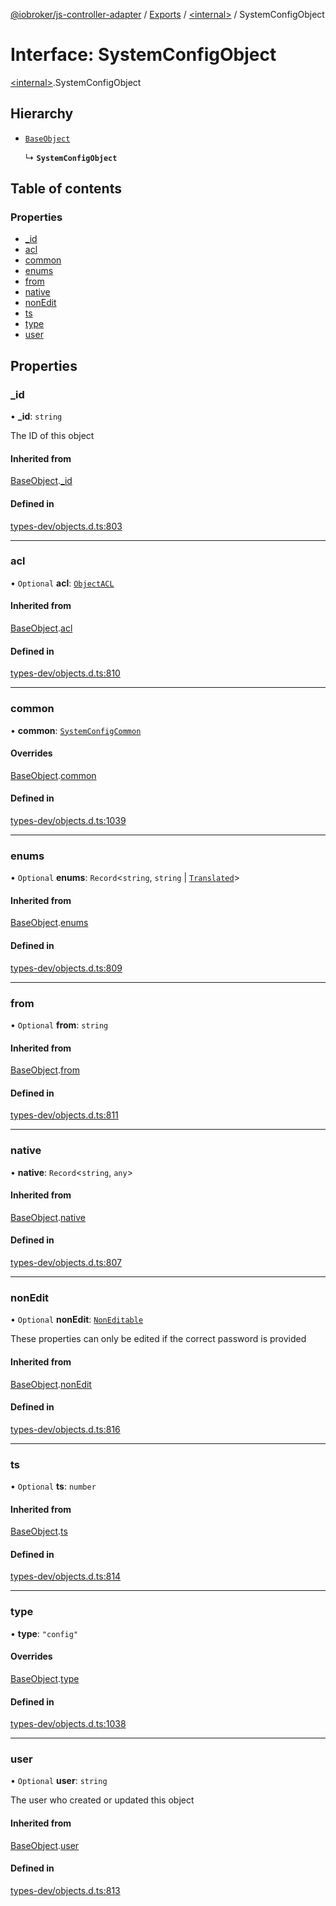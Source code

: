 [@iobroker/js-controller-adapter](../README.md) / [Exports](../modules.md) / [\<internal\>](../modules/internal_.md) / SystemConfigObject

# Interface: SystemConfigObject

[\<internal\>](../modules/internal_.md).SystemConfigObject

## Hierarchy

- [`BaseObject`](internal_.BaseObject.md)

  ↳ **`SystemConfigObject`**

## Table of contents

### Properties

- [\_id](internal_.SystemConfigObject.md#_id)
- [acl](internal_.SystemConfigObject.md#acl)
- [common](internal_.SystemConfigObject.md#common)
- [enums](internal_.SystemConfigObject.md#enums)
- [from](internal_.SystemConfigObject.md#from)
- [native](internal_.SystemConfigObject.md#native)
- [nonEdit](internal_.SystemConfigObject.md#nonedit)
- [ts](internal_.SystemConfigObject.md#ts)
- [type](internal_.SystemConfigObject.md#type)
- [user](internal_.SystemConfigObject.md#user)

## Properties

### \_id

• **\_id**: `string`

The ID of this object

#### Inherited from

[BaseObject](internal_.BaseObject.md).[_id](internal_.BaseObject.md#_id)

#### Defined in

[types-dev/objects.d.ts:803](https://github.com/ioBroker/ioBroker.js-controller/blob/819f1976e/packages/types-dev/objects.d.ts#L803)

___

### acl

• `Optional` **acl**: [`ObjectACL`](internal_.ObjectACL.md)

#### Inherited from

[BaseObject](internal_.BaseObject.md).[acl](internal_.BaseObject.md#acl)

#### Defined in

[types-dev/objects.d.ts:810](https://github.com/ioBroker/ioBroker.js-controller/blob/819f1976e/packages/types-dev/objects.d.ts#L810)

___

### common

• **common**: [`SystemConfigCommon`](internal_.SystemConfigCommon.md)

#### Overrides

[BaseObject](internal_.BaseObject.md).[common](internal_.BaseObject.md#common)

#### Defined in

[types-dev/objects.d.ts:1039](https://github.com/ioBroker/ioBroker.js-controller/blob/819f1976e/packages/types-dev/objects.d.ts#L1039)

___

### enums

• `Optional` **enums**: `Record`\<`string`, `string` \| [`Translated`](../modules/internal_.md#translated)\>

#### Inherited from

[BaseObject](internal_.BaseObject.md).[enums](internal_.BaseObject.md#enums)

#### Defined in

[types-dev/objects.d.ts:809](https://github.com/ioBroker/ioBroker.js-controller/blob/819f1976e/packages/types-dev/objects.d.ts#L809)

___

### from

• `Optional` **from**: `string`

#### Inherited from

[BaseObject](internal_.BaseObject.md).[from](internal_.BaseObject.md#from)

#### Defined in

[types-dev/objects.d.ts:811](https://github.com/ioBroker/ioBroker.js-controller/blob/819f1976e/packages/types-dev/objects.d.ts#L811)

___

### native

• **native**: `Record`\<`string`, `any`\>

#### Inherited from

[BaseObject](internal_.BaseObject.md).[native](internal_.BaseObject.md#native)

#### Defined in

[types-dev/objects.d.ts:807](https://github.com/ioBroker/ioBroker.js-controller/blob/819f1976e/packages/types-dev/objects.d.ts#L807)

___

### nonEdit

• `Optional` **nonEdit**: [`NonEditable`](internal_.NonEditable.md)

These properties can only be edited if the correct password is provided

#### Inherited from

[BaseObject](internal_.BaseObject.md).[nonEdit](internal_.BaseObject.md#nonedit)

#### Defined in

[types-dev/objects.d.ts:816](https://github.com/ioBroker/ioBroker.js-controller/blob/819f1976e/packages/types-dev/objects.d.ts#L816)

___

### ts

• `Optional` **ts**: `number`

#### Inherited from

[BaseObject](internal_.BaseObject.md).[ts](internal_.BaseObject.md#ts)

#### Defined in

[types-dev/objects.d.ts:814](https://github.com/ioBroker/ioBroker.js-controller/blob/819f1976e/packages/types-dev/objects.d.ts#L814)

___

### type

• **type**: ``"config"``

#### Overrides

[BaseObject](internal_.BaseObject.md).[type](internal_.BaseObject.md#type)

#### Defined in

[types-dev/objects.d.ts:1038](https://github.com/ioBroker/ioBroker.js-controller/blob/819f1976e/packages/types-dev/objects.d.ts#L1038)

___

### user

• `Optional` **user**: `string`

The user who created or updated this object

#### Inherited from

[BaseObject](internal_.BaseObject.md).[user](internal_.BaseObject.md#user)

#### Defined in

[types-dev/objects.d.ts:813](https://github.com/ioBroker/ioBroker.js-controller/blob/819f1976e/packages/types-dev/objects.d.ts#L813)
